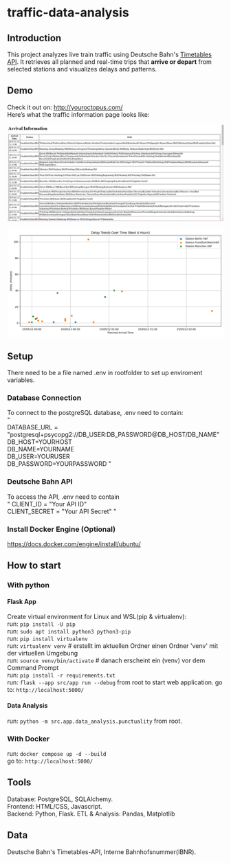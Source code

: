 # traffic-data-analysis
## Introduction
This project analyzes live train traffic using Deutsche Bahn's [Timetables API](https://developers.deutschebahn.com/db-api-marketplace/apis/product/timetables). It retrieves all planned and real-time trips that **arrive or depart** from selected stations and visualizes delays and patterns.
## Demo
Check it out on: http://youroctopus.com/  
Here’s what the traffic information page looks like:

![Traffic Page Screenshot](data/images/demo.png)

![Delayed Traffic Visualisation](data/images/demo_delay.png)
## Setup 
There need to be a file named .env in rootfolder to set up enviroment variables. 
### Database Connection
To connect to the postgreSQL database, .env need to contain: \
"  
DATABASE_URL = "postgresql+psycopg2://DB_USER:DB_PASSWORD@DB_HOST/DB_NAME"  \
DB_HOST=YOURHOST \
DB_NAME=YOURNAME \
DB_USER=YOURUSER \
DB_PASSWORD=YOURPASSWORD
"
### Deutsche Bahn API
To access the API, .env need to contain  
"
CLIENT_ID = "Your API ID"  
CLIENT_SECRET = "Your API Secret"
"
### Install Docker Engine (Optional)
https://docs.docker.com/engine/install/ubuntu/
## How to start
### With python
#### Flask App
Create virtual environment for Linux and WSL(pip & virtualenv): \
run: `pip install -U pip` \
run: `sudo apt install python3 python3-pip` \
run: `pip install virtualenv` \
run: `virtualenv venv`  # erstellt im aktuellen Ordner einen Ordner 'venv' mit der virtuellen Umgebung\
run: `source venv/bin/activate`   # danach erscheint ein (venv) vor dem Command Prompt\
run: `pip install -r requirements.txt` \
run: `flask --app src/app run --debug` from root to start web application.
go to: `http://localhost:5000/`
#### Data Analysis
run: `python -m src.app.data_analysis.punctuality` from root.  
### With Docker
run: `docker compose up -d --build` \
go to: `http://localhost:5000/`
## Tools
Database: PostgreSQL, SQLAlchemy.  
Frontend: HTML/CSS, Javascript.  
Backend: Python, Flask.
ETL & Analysis: Pandas, Matplotlib
## Data
Deutsche Bahn's Timetables-API, Interne Bahnhofsnummer(IBNR).
